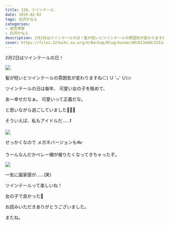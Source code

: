 ```yaml
---
title: 139。ツインテール
date: 2019-02-02
tags: 白沢かなえ
categories: 
- 成员博客
- 白沢かなえ
description: 2月2日はツインテールの日！髪が短いとツインテールの雰囲気が変わりますね⊂( Ｕ 'ᴗ' Ｕ)⊃ツインテールの日は毎年、可愛い女の子を眺めて、あ〜幸せだな...
cover: https://files.227wiki.eu.org/d/Backup/Blog/kanae/d0c013eb0c3251ed454ebccbc7866.jpg 
---
```







2月2日はツインテールの日！



![](https://files.227wiki.eu.org/d/Backup/Blog/kanae/d0c013eb0c3251ed454ebccbc7866.jpg)




髪が短いとツインテールの雰囲気が変わりますね⊂( Ｕ 'ᴗ' Ｕ)⊃










ツインテールの日は毎年、
可愛い女の子を眺めて、

あ〜幸せだなぁ。
可愛いって正義だな。

と思いながら過ごしていました🤦🏻‍♀️










そういえば、私もアイドルだ……❗️






![](https://files.227wiki.eu.org/d/Backup/Blog/kanae/d0c013eb0c3251ed454ebccbc7866-01.jpg)



せっかくなので
メガネバージョンも👓







うーんなんだかベレー帽が被りたくなってきちゃったぞ。




![](https://files.227wiki.eu.org/d/Backup/Blog/kanae/d0c013eb0c3251ed454ebccbc7866-02.jpg)



一気に画家感が……(笑)












ツインテールって楽しいね！


女の子で良かった🌸









お読みいただきありがとうございました。

またね。


